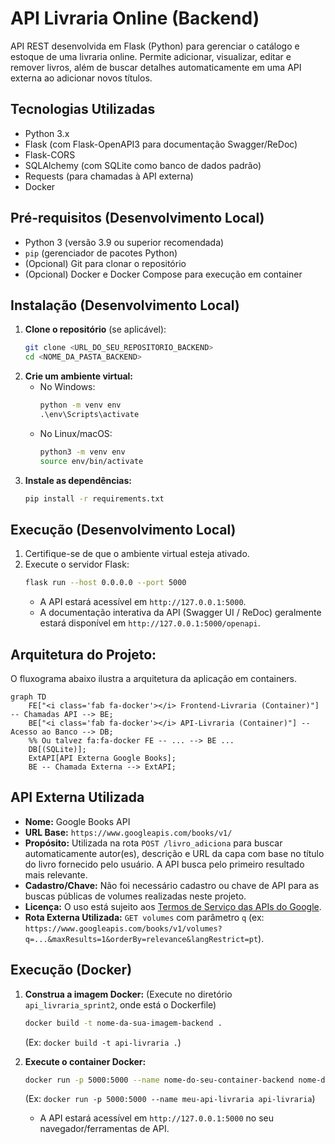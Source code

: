 # API Livraria Online (Backend)

API REST desenvolvida em Flask (Python) para gerenciar o catálogo e estoque de uma livraria online. Permite adicionar, visualizar, editar e remover livros, além de buscar detalhes automaticamente em uma API externa ao adicionar novos títulos.

## Tecnologias Utilizadas

* Python 3.x
* Flask (com Flask-OpenAPI3 para documentação Swagger/ReDoc)
* Flask-CORS
* SQLAlchemy (com SQLite como banco de dados padrão)
* Requests (para chamadas à API externa)
* Docker

## Pré-requisitos (Desenvolvimento Local)

* Python 3 (versão 3.9 ou superior recomendada)
* `pip` (gerenciador de pacotes Python)
* (Opcional) Git para clonar o repositório
* (Opcional) Docker e Docker Compose para execução em container

## Instalação (Desenvolvimento Local)

1.  **Clone o repositório** (se aplicável):
    ```bash
    git clone <URL_DO_SEU_REPOSITORIO_BACKEND>
    cd <NOME_DA_PASTA_BACKEND>  
    ```
2.  **Crie um ambiente virtual:**
    * No Windows:
        ```cmd
        python -m venv env
        .\env\Scripts\activate
        ```
    * No Linux/macOS:
        ```bash
        python3 -m venv env
        source env/bin/activate
        ```
3.  **Instale as dependências:**
    ```bash
    pip install -r requirements.txt
    ```

## Execução (Desenvolvimento Local)

1.  Certifique-se de que o ambiente virtual esteja ativado.
2.  Execute o servidor Flask:
    ```bash
    flask run --host 0.0.0.0 --port 5000
    ```
    * A API estará acessível em `http://127.0.0.1:5000`.
    * A documentação interativa da API (Swagger UI / ReDoc) geralmente estará disponível em `http://127.0.0.1:5000/openapi`.

## Arquitetura do Projeto:

O fluxograma abaixo ilustra a arquitetura da aplicação em containers.

```mermaid
graph TD
    FE["<i class='fab fa-docker'></i> Frontend-Livraria (Container)"] -- Chamadas API --> BE;
    BE["<i class='fab fa-docker'></i> API-Livraria (Container)"] -- Acesso ao Banco --> DB;
    %% Ou talvez fa:fa-docker FE -- ... --> BE ...
    DB[(SQLite)];
    ExtAPI[API Externa Google Books];
    BE -- Chamada Externa --> ExtAPI;
```

## API Externa Utilizada

* **Nome:** Google Books API
* **URL Base:** `https://www.googleapis.com/books/v1/`
* **Propósito:** Utilizada na rota `POST /livro_adiciona` para buscar automaticamente autor(es), descrição e URL da capa com base no título do livro fornecido pelo usuário. A API busca pelo primeiro resultado mais relevante.
* **Cadastro/Chave:** Não foi necessário cadastro ou chave de API para as buscas públicas de volumes realizadas neste projeto.
* **Licença:** O uso está sujeito aos [Termos de Serviço das APIs do Google](https://developers.google.com/terms/).
* **Rota Externa Utilizada:** `GET volumes` com parâmetro `q` (ex: `https://www.googleapis.com/books/v1/volumes?q=...&maxResults=1&orderBy=relevance&langRestrict=pt`).

## Execução (Docker)

1.  **Construa a imagem Docker:** (Execute no diretório `api_livraria_sprint2`, onde está o Dockerfile)
    ```bash
    docker build -t nome-da-sua-imagem-backend .
    ```
    (Ex: `docker build -t api-livraria .`)

2.  **Execute o container Docker:**
    ```bash
    docker run -p 5000:5000 --name nome-do-seu-container-backend nome-da-sua-imagem-backend
    ```
    (Ex: `docker run -p 5000:5000 --name meu-api-livraria api-livraria`)
    * A API estará acessível em `http://127.0.0.1:5000` no seu navegador/ferramentas de API.
